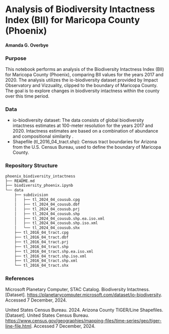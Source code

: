 # Analysis of Biodiversity Intactness Index (BII) for Maricopa County (Phoenix)

#### Amanda G. Overbye

### Purpose
This notebook performs an analysis of the Biodiversity Intactness Index (BII) for Maricopa County (Phoenix), comparing BII values for the years 2017 and 2020. The analysis utilizes the io-biodiversity dataset provided by Impact Observatory and Vizzuality, clipped to the boundary of Maricopa County. The goal is to explore changes in biodiversity intactness within the county over this time period.

### Data

- io-biodiversity dataset: The data consists of global biodiversity intactness estimates at 100-meter resolution for the years 2017 and 2020. Intactness estimates are based on a combination of abundance and compositional similarity .
- Shapefile (tl_2016_04_tract.shp): Census tract boundaries for Arizona from the U.S. Census Bureau, used to define the boundary of Maricopa County.

### Repository Structure
```bash
phoenix_biodiversity_intactness
├── README.md
├── biodiversity_phoenix.ipynb
└── data
    ├── subdivision
    │   ├── tl_2024_04_cousub.cpg
    │   ├── tl_2024_04_cousub.dbf
    │   ├── tl_2024_04_cousub.prj
    │   ├── tl_2024_04_cousub.shp
    │   ├── tl_2024_04_cousub.shp.ea.iso.xml
    │   ├── tl_2024_04_cousub.shp.iso.xml
    │   └── tl_2024_04_cousub.shx
    ├── tl_2016_04_tract.cpg
    ├── tl_2016_04_tract.dbf
    ├── tl_2016_04_tract.prj
    ├── tl_2016_04_tract.shp
    ├── tl_2016_04_tract.shp.ea.iso.xml
    ├── tl_2016_04_tract.shp.iso.xml
    ├── tl_2016_04_tract.shp.xml
    └── tl_2016_04_tract.shx
```

### References

Microsoft Planetary Computer, STAC Catalog. Biodiversity Intactness. [Dataset]. https://planetarycomputer.microsoft.com/dataset/io-biodiversity. Accessed 7 December, 2024.

United States Census Bureau. 2024. Arizona County TIGER/Line Shapefiles. [Dataset]. United States Census Bureau. https://www.census.gov/geographies/mapping-files/time-series/geo/tiger-line-file.html. Accessed 7 December, 2024.
